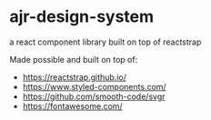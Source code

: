 # ajr-design-system
a react component library built on top of reactstrap

Made possible and built on top of:
  * https://reactstrap.github.io/
  * https://www.styled-components.com/
  * https://github.com/smooth-code/svgr
  * https://fontawesome.com/
